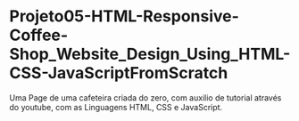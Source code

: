 # Projeto05-HTML-Responsive-Coffee-Shop_Website_Design_Using_HTML-CSS-JavaScriptFromScratch
Uma Page de uma cafeteira criada do zero, com auxilio de tutorial através do youtube, com as Linguagens HTML, CSS e JavaScript.
